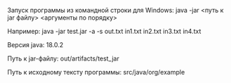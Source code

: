 Запуск программы из командной строки для Windows: java -jar <путь к jar файлу> <аргументы по порядку>

Например: java -jar test.jar -a -s out.txt in1.txt in2.txt in3.txt in4.txt

Версия java: 18.0.2

Путь к jar-файлу: out/artifacts/test_jar

Путь к исходному тексту программы: src/java/org/example
